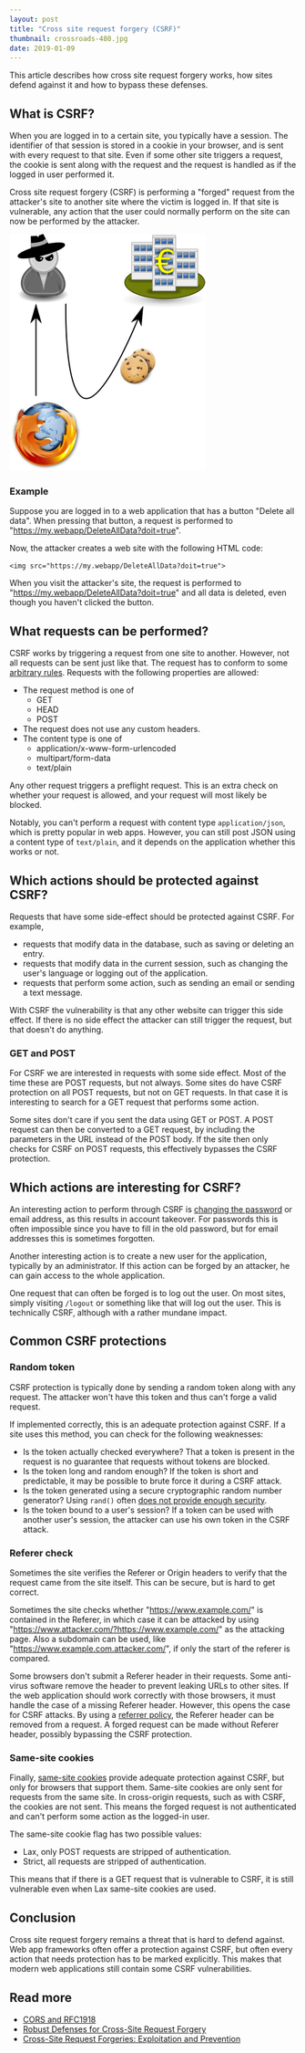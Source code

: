 ```yaml
---
layout: post
title: "Cross site request forgery (CSRF)"
thumbnail: crossroads-480.jpg
date: 2019-01-09
---
```


This article describes how cross site request forgery works, how sites defend against it and how to bypass these defenses.

## What is CSRF?

When you are logged in to a certain site, you typically have a session. The identifier of that session is stored in a cookie in your browser, and is sent with every request to that site. Even if some other site triggers a request, the cookie is sent along with the request and the request is handled as if the logged in user performed it.

Cross site request forgery (CSRF) is performing a "forged" request from the attacker's site to another site where the victim is logged in. If that site is vulnerable, any action that the user could normally perform on the site can now be performed by the attacker.

<img src="/images/third-party-cookies-attack.png">

### Example

Suppose you are logged in to a web application that has a button "Delete all data". When pressing that button, a request is performed to "https://my.webapp/DeleteAllData?doit=true".

Now, the attacker creates a web site with the following HTML code:

    <img src="https://my.webapp/DeleteAllData?doit=true">

When you visit the attacker's site, the request is performed to "https://my.webapp/DeleteAllData?doit=true" and all data is deleted, even though you haven't clicked the button.

## What requests can be performed?

CSRF works by triggering a request from one site to another. However, not all requests can be sent just like that. The request has to conform to some [arbitrary rules](https://developer.mozilla.org/en-US/docs/Web/HTTP/CORS#Simple_requests). Requests with the following properties are allowed:

*  The request method is one of
    * GET
    * HEAD
    * POST
* The request does not use any custom headers.
* The content type is one of 
    * application/x-www-form-urlencoded
    * multipart/form-data
    * text/plain

Any other request triggers a preflight request. This is an extra check on whether your request is allowed, and your request will most likely be blocked.

Notably, you can't perform a request with content type `application/json`, which is pretty popular in web apps. However, you can still post JSON using a content type of `text/plain`, and it depends on the application whether this works or not.

## Which actions should be protected against CSRF?

Requests that have some side-effect should be protected against CSRF. For example,

* requests that modify data in the database, such as saving or deleting an entry.
* requests that modify data in the current session, such as changing the user's language or logging out of the application.
* requests that perform some action, such as sending an email or sending a text message.

With CSRF the vulnerability is that any other website can trigger this side effect. If there is no side effect the attacker can still trigger the request, but that doesn't do anything.

### GET and POST

For CSRF we are interested in requests with some side effect. 
Most of the time these are POST requests, but not always. Some sites do have CSRF protection on all POST requests, but not on GET requests. In that case it is interesting to search for a GET request that performs some action.

Some sites don't care if you sent the data using GET or POST. A POST request can then be converted to a GET request, by including the parameters in the URL instead of the POST body. If the site then only checks for CSRF on POST requests, this effectively bypasses the CSRF protection.

## Which actions are interesting for CSRF?

An interesting action to perform through CSRF is [changing the password](/2018/08/15/changing-your-password-with-csrf-in-icehrm/) or email address, as this results in account takeover. For passwords this is often impossible since you have to fill in the old password, but for email addresses this is sometimes forgotten.

Another interesting action is to create a new user for the application, typically by an administrator. If this action can be forged by an attacker, he can gain access to the whole application.

One request that can often be forged is to log out the user. On most sites, simply visiting `/logout` or something like that will log out the user. This is technically CSRF, although with a rather mundane impact.

## Common CSRF protections

### Random token

CSRF protection is typically done by sending a random token along with any request. The attacker won't have this token and thus can't forge a valid request.

If implemented correctly, this is an adequate protection against CSRF. If a site uses this method, you can check for the following weaknesses:

* Is the token actually checked everywhere? That a token is present in the request is no guarantee that requests without tokens are blocked.
* Is the token long and random enough? If the token is short and predictable, it may be possible to brute force it during a CSRF attack.
* Is the token generated using a secure cryptographic random number generator? Using `rand()` often [does not provide enough security](/2016/02/11/cracking-php-rand/).
* Is the token bound to a user's session? If a token can be used with another user's session, the attacker can use his own token in the CSRF attack.

### Referer check

Sometimes the site verifies the Referer or Origin headers to verify that the request came from the site itself. This can be secure, but is hard to get correct. 

Sometimes the site checks whether "https://www.example.com/" is contained in the Referer, in which case it can be attacked by using "https://www.attacker.com/?https://www.example.com/" as the attacking page. Also a subdomain can be used, like "https://www.example.com.attacker.com/", if only the start of the referer is compared.

Some browsers don't submit a Referer header in their requests. Some anti-virus software remove the header to prevent leaking URLs to other sites. If the web application should work correctly with those browsers, it must handle the case of a missing Referer header. However, this opens the case for CSRF attacks. By using a [referrer policy](/2017/06/21/bypass-csrf-check-using-referrer-policy/), the Referer header can be removed from a request. A forged request can be made without Referer header, possibly bypassing the CSRF protection.

### Same-site cookies

Finally, [same-site cookies](/2016/04/14/preventing-csrf-with-samesite-cookie-attribute/) provide adequate protection against CSRF, but only for browsers that support them. Same-site cookies are only sent for requests from the same site. In cross-origin requests, such as with CSRF, the cookies are not sent. This means the forged request is not authenticated and can't perform some action as the logged-in user.

The same-site cookie flag has two possible values:
* Lax, only POST requests are stripped of authentication.
* Strict, all requests are stripped of authentication.

This means that if there is a GET request that is vulnerable to CSRF, it is still vulnerable even when Lax same-site cookies are used.

## Conclusion

Cross site request forgery remains a threat that is hard to defend against. Web app frameworks often offer a protection against CSRF, but often every action that needs protection has to be marked explicitly. This makes that modern web applications still contain some CSRF vulnerabilities.

## Read more

* [CORS and RFC1918](https://wicg.github.io/cors-rfc1918/)
* [Robust Defenses for Cross-Site Request Forgery](http://www.adambarth.com/papers/2008/barth-jackson-mitchell-b.pdf)
* [Cross-Site Request Forgeries: Exploitation and Prevention](http://www.cs.utexas.edu/users/shmat/courses/library/zeller.pdf)